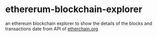 # ethererum-blockchain-explorer
an ethereum blockchain explorer to show the details of the blocks and transactions date from API of [etherchain.org](www.etherchain.org)
